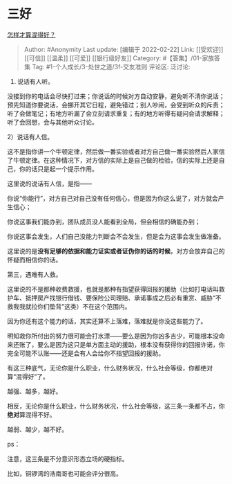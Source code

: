 # 三好
[怎样才算混得好？](https://www.zhihu.com/question/328841056/answer/2356887843)

> Author: #Anonymity
> Last update: [编辑于 2022-02-22]
> Link: [[受欢迎]] [[可信]] [[温柔]] [[可爱]] [[银行级好友]]
> Category: #【答集】/01-家族答集
> Tag: #1-个人成长/3-处世之道/3f-交友准则 
> 评论区:
> 泛讨论:

1.  说话有人听。

没接到你的电话会尽快打过来；你说话的时候对方自动安静，避免听不清你说话；预先知道你要说话，会挪开其它日程，避免错过；别人吵闹，会受到听众的斥责；听了会做笔记；有地方听漏了会立刻请求重复；有的地方听得有疑问会请求解释；听了会回想，会与其他听众讨论。

2）说话有人信。

这不是指你讲一个牛顿定律，然后做一番实验或者对方自己做一番实验然后人家信了牛顿定律。在这种情况下，对方信的实际上是自己做的检验，信的实际上还是自己，你的话只是起一个提示作用。

这里说的说话有人信，是指——

你说“你能行”，对方自己对自己没有任何信心，但是因为你这么说了，对方就会产生信心；

你说这事我们能办到，团队成员没人能看到全局，但会相信的确能办到；

你说这事会发生，人们自己没能力判断会不会发生，但是会为这事会发生做准备。

这里说的是**没有足够的依据和能力证实或者证伪你的话的时候**，对方会放弃自己的怀疑而相信你的话。

第三，遇难有人救。

这里说的不是那种收费救援，也就是那种有指望获得回报的援助（比如打电话叫救护车、抵押房产找银行借钱、要保险公司理赔、承诺事成之后必有重赏、威胁“不救我我就拉你们垫背”这类）不在这个范围内。

因为你还有这个能力的话，其实还算不上落难，落难就是你没这些能力了。

明知救你所付出的努力很可能会打水漂——要么是因为你凶多吉少，可能根本没命来还账了，要么是因为这只是单方面主动的援助，根本没有获得你的回报许诺，你完全可能不认账——还是会有人会给你不指望回报的援助。

有这三种底气，无论你是什么职业，什么财务状况，什么社会等级，你都绝对算“混得好”了。

越强、越多，越好。

相反，无论你是什么职业，什么财务状况，什么社会等级，这三条一条都不占，你**绝对**算混得不好。

越弱、越少，越不好。

ps：

注意，这三条是不分意识形态立场的硬指标。

比如，铜锣湾的浩南哥也可能会评分很高。
